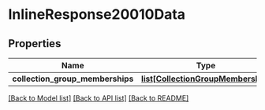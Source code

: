 # InlineResponse20010Data

## Properties
Name | Type | Description | Notes
------------ | ------------- | ------------- | -------------
**collection_group_memberships** | [**list[CollectionGroupMembership]**](CollectionGroupMembership.md) |  | [optional] 

[[Back to Model list]](../README.md#documentation-for-models) [[Back to API list]](../README.md#documentation-for-api-endpoints) [[Back to README]](../README.md)

